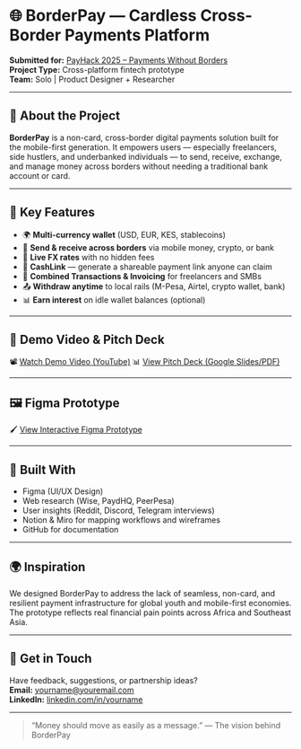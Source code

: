 # 🌐 BorderPay — Cardless Cross-Border Payments Platform

**Submitted for:** [PayHack 2025 – Payments Without Borders](https://www.payhack.my/)  
**Project Type:** Cross-platform fintech prototype  
**Team:** Solo | Product Designer + Researcher  

---

## 🚀 About the Project

**BorderPay** is a non-card, cross-border digital payments solution built for the mobile-first generation. It empowers users — especially freelancers, side hustlers, and underbanked individuals — to send, receive, exchange, and manage money across borders without needing a traditional bank account or card.

---

## 🎯 Key Features

- 🌍 **Multi-currency wallet** (USD, EUR, KES, stablecoins)  
- 🔁 **Send & receive across borders** via mobile money, crypto, or bank  
- 💱 **Live FX rates** with no hidden fees  
- 🔗 **CashLink** — generate a shareable payment link anyone can claim  
- 🧾 **Combined Transactions & Invoicing** for freelancers and SMBs  
- 📤 **Withdraw anytime** to local rails (M-Pesa, Airtel, crypto wallet, bank)  
- 📊 **Earn interest** on idle wallet balances (optional)  

---

## 🎥 Demo Video & Pitch Deck

📽️ [Watch Demo Video (YouTube)](https://youtu.be/zAuRzzP_9NU) 
📊 [View Pitch Deck (Google Slides/PDF)](https://www.figma.com/deck/ERpXvt3oRcymnh9MpketzZ/BorderPay?node-id=5-178&t=iNm5UPhIZdSRPNzy-1)

---

## 🖼️ Figma Prototype

🖌️ [View Interactive Figma Prototype](https://www.figma.com/proto/EuTIr7lXngLJRq63EMDqt6/Projects?node-id=82-2245&t=CKJO1kylzL0nLQL9-1)

---

## 🧠 Built With

- Figma (UI/UX Design)  
- Web research (Wise, PaydHQ, PeerPesa)  
- User insights (Reddit, Discord, Telegram interviews)  
- Notion & Miro for mapping workflows and wireframes  
- GitHub for documentation  

---

## 🌍 Inspiration

We designed BorderPay to address the lack of seamless, non-card, and resilient payment infrastructure for global youth and mobile-first economies. The prototype reflects real financial pain points across Africa and Southeast Asia.

---

## 📩 Get in Touch

Have feedback, suggestions, or partnership ideas?  
**Email:** yourname@youremail.com  
**LinkedIn:** [linkedin.com/in/yourname](https://linkedin.com/in/yourname)

---

> “Money should move as easily as a message.” — The vision behind BorderPay
